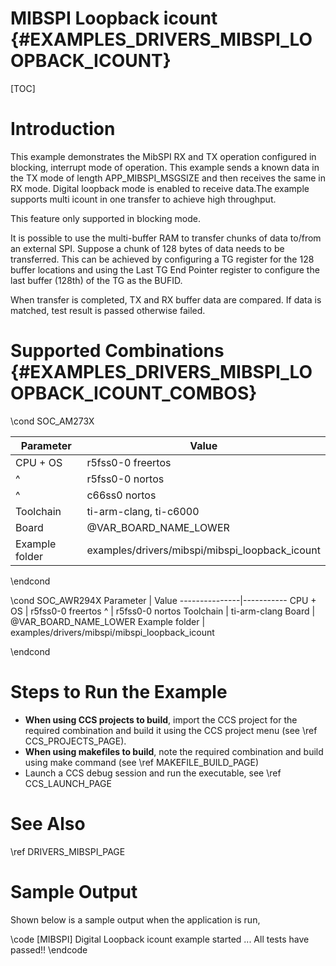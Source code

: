 # MIBSPI Loopback icount {#EXAMPLES_DRIVERS_MIBSPI_LOOPBACK_ICOUNT}

[TOC]

# Introduction

This example demonstrates the MibSPI RX and TX operation configured
in blocking, interrupt mode of operation.
This example sends a known data in the TX mode of length 
APP_MIBSPI_MSGSIZE and then receives the same in RX mode. 
Digital loopback mode is enabled to receive data.The example supports 
multi icount in one transfer to achieve high throughput. 

This feature only supported in blocking mode.

It is possible to use the multi-buffer RAM to transfer chunks of data 
to/from an external SPI. Suppose a  chunk of 128 bytes of data needs to be 
transferred. This can be achieved by configuring a TG register for the 128 buffer
locations and using the Last TG End Pointer register to configure the last buffer
(128th) of the TG as the BUFID. 

When transfer is completed, TX and RX buffer data are compared.
If data is matched, test result is passed otherwise failed.

# Supported Combinations {#EXAMPLES_DRIVERS_MIBSPI_LOOPBACK_ICOUNT_COMBOS}

\cond SOC_AM273X

 Parameter      | Value
 ---------------|-----------
 CPU + OS       | r5fss0-0 freertos
 ^              | r5fss0-0 nortos
 ^              | c66ss0 nortos
 Toolchain      | ti-arm-clang, ti-c6000
 Board          | @VAR_BOARD_NAME_LOWER
 Example folder | examples/drivers/mibspi/mibspi_loopback_icount
 
 \endcond
 
  \cond SOC_AWR294X
 Parameter      | Value
 ---------------|-----------
 CPU + OS       | r5fss0-0 freertos
 ^              | r5fss0-0 nortos
 Toolchain      | ti-arm-clang
 Board          | @VAR_BOARD_NAME_LOWER
 Example folder | examples/drivers/mibspi/mibspi_loopback_icount

\endcond

# Steps to Run the Example

- **When using CCS projects to build**, import the CCS project for the required combination
  and build it using the CCS project menu (see \ref CCS_PROJECTS_PAGE).
- **When using makefiles to build**, note the required combination and build using
  make command (see \ref MAKEFILE_BUILD_PAGE)
- Launch a CCS debug session and run the executable, see \ref CCS_LAUNCH_PAGE

# See Also

\ref DRIVERS_MIBSPI_PAGE

# Sample Output

Shown below is a sample output when the application is run,

\code
[MIBSPI] Digital Loopback icount example started ...
All tests have passed!!
\endcode

